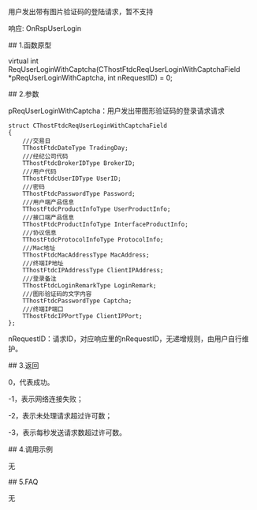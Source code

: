 <p>用户发出带有图片验证码的登陆请求，暂不支持</p>
<p>响应: OnRspUserLogin</p>
<span class="anchor" id="fe12fabb-fb08-42ee-adb8-130fca901c4f"></span>
## 1.函数原型
<p>virtual int ReqUserLoginWithCaptcha(CThostFtdcReqUserLoginWithCaptchaField *pReqUserLoginWithCaptcha, int nRequestID) = 0;</p>
<span class="anchor" id="95d32d09-1e0e-4ed6-a5e5-39614542052f"></span>
## 2.参数
<p>pReqUserLoginWithCaptcha：用户发出带图形验证码的登录请求请求</p>
<pre><code>struct CThostFtdcReqUserLoginWithCaptchaField
{
    ///交易日
    TThostFtdcDateType TradingDay;
    ///经纪公司代码
    TThostFtdcBrokerIDType BrokerID;
    ///用户代码
    TThostFtdcUserIDType UserID;
    ///密码
    TThostFtdcPasswordType Password;
    ///用户端产品信息
    TThostFtdcProductInfoType UserProductInfo;
    ///接口端产品信息
    TThostFtdcProductInfoType InterfaceProductInfo;
    ///协议信息
    TThostFtdcProtocolInfoType ProtocolInfo;
    ///Mac地址
    TThostFtdcMacAddressType MacAddress;
    ///终端IP地址
    TThostFtdcIPAddressType ClientIPAddress;
    ///登录备注
    TThostFtdcLoginRemarkType LoginRemark;
    ///图形验证码的文字内容
    TThostFtdcPasswordType Captcha;
    ///终端IP端口
    TThostFtdcIPPortType ClientIPPort;
};
</code></pre>
<p>nRequestID：请求ID，对应响应里的nRequestID，无递增规则，由用户自行维护。</p>
<span class="anchor" id="03b432fe-d557-4193-88f3-26ed7ff364e4"></span>
## 3.返回
<p>0，代表成功。</p>
<p>-1，表示网络连接失败；</p>
<p>-2，表示未处理请求超过许可数；</p>
<p>-3，表示每秒发送请求数超过许可数。</p>
<span class="anchor" id="d9768739-5a4a-4897-b994-c9a4e6300575"></span>
## 4.调用示例
<p>无</p>
<span class="anchor" id="2fc23eab-df17-4bc7-af6f-470a2a6e5443"></span>
## 5.FAQ
<p>无</p>
